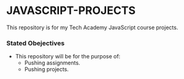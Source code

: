 # JAVASCRIPT-PROJECTS
This repository is for my Tech Academy JavaScript course projects.

### Stated Obejectives

- This repository will be for the purpose of:
  - Pushing assignments.
  - Pushing projects. 
